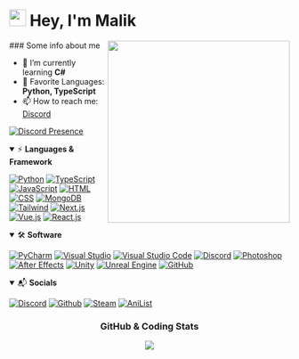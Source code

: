 # <img src="https://raw.githubusercontent.com/aemmadi/aemmadi/master/wave.gif" width="30px"> Hey, I'm Malik
<img src="https://www.fernsehersatz.de/wp-content/uploads/2018/05/Motocross-Saito-hip-hop-pixelart-11.gif" align="right" width="auto" height="327">
### Some info about me

- 🌱 I’m currently learning **C#**
- 💞️ Favorite Languages: **Python, TypeScript**
- 📫 How to reach me: [Discord](https://discord.com/users/734176332308676638)

[![Discord Presence](https://lanyard-profile-readme.vercel.app/api/734176332308676638)](https://discord.com/users/734176332308676638)
<!-- Languages -->

<details open>
<summary>⚡ <b>Languages & Framework</b></summary>
<p>

  [![Python](https://img.shields.io/badge/Python-3776AB?style=for-the-badge&logo=python&logoColor=white)](https://www.python.org/)
  [![TypeScript](https://img.shields.io/badge/TypeScript-007acc?style=for-the-badge&logo=typescript&logoColor=white)](https://www.typescriptlang.org/)
  [![JavaScript](https://img.shields.io/badge/JavaScript-D8C31A?style=for-the-badge&logo=javascript&logoColor=white)](https://www.javascript.com/)
  [![HTML](https://img.shields.io/badge/HTML-E34F26?style=for-the-badge&logo=html5&logoColor=white)](https://www.w3schools.com/html/)
  [![CSS](https://img.shields.io/badge/CSS-1572B6?style=for-the-badge&logo=css3&logoColor=white)](https://www.w3schools.com/Css/)
  [![MongoDB](https://img.shields.io/badge/MongoDB/PostgreSQL-22e272?style=for-the-badge&logo=MongoDB&logoColor=white)](https://www.mongodb.com/)
  [![Tailwind](https://img.shields.io/badge/Tailwind-4dc0b5?style=for-the-badge&logo=tailwindcss&logoColor=white)](https://tailwindcss.com/)
  [![Next.js](https://img.shields.io/badge/Next.js-181717?style=for-the-badge&logo=next.js&logoColor=white)](https://nextjs.org/)
  [![Vue.js](https://img.shields.io/badge/Vue.js-42b883?style=for-the-badge&logo=vue.js&logoColor=white)](https://vuejs.org/)
  [![React.js](https://img.shields.io/badge/React.js-42b883?style=for-the-badge&logo=React&logoColor=61DBFB)](https://vuejs.org/)
  
</p>
</details>
<!-- Software -->
<details open>
<summary>🛠 <b>Software</b></summary>
<p>

  [![PyCharm](https://img.shields.io/badge/PyCharm-017f40?style=for-the-badge&logo=PyCharm&logoColor=white)](https://www.jetbrains.com/pycharm/)
  [![Visual Studio](https://img.shields.io/badge/Visual%20Studio-8A2BE2?style=for-the-badge&logo=Visual%20Studio&logoColor=white)](https://code.visualstudio.com/)
  [![Visual Studio Code](https://img.shields.io/badge/Visual%20Studio%20Code-00599C?style=for-the-badge&logo=Visual%20Studio%20Code&logoColor=white)](https://visualstudio.microsoft.com/de/)
  [![Discord](https://img.shields.io/badge/Discord-ffff99?style=for-the-badge&logo=Discord&logoColor=yellow)](https://canary.discord.com/)
  [![Photoshop](https://img.shields.io/badge/Photoshop-31A8FF?style=for-the-badge&logo=Adobe%20Photoshop&logoColor=white)](https://www.adobe.com/de/products/photoshop.html)
  [![After Effects](https://img.shields.io/badge/After%20Effects-780196?style=for-the-badge&logo=Adobe%20After%20Effects&logoColor=white)](https://www.adobe.com/de/products/aftereffects.html)
  [![Unity](https://img.shields.io/badge/Unity-181717?style=for-the-badge&logo=Unity&logoColor=white)](https://unity.com/de)
  [![Unreal Engine](https://img.shields.io/badge/Unreal%20Engine-181717?style=for-the-badge&logo=Unreal%20Engine&logoColor=white)](https://www.unrealengine.com/en-US/)
  [![GitHub](https://img.shields.io/badge/GitHub-181717?style=for-the-badge&logo=GitHub&logoColor=white)](https://github.com/)

</p>
</details>

<!-- Socials -->

<details open>
<summary>📬 <b>Socials</b></summary>
<p>

  [![Discord](https://img.shields.io/badge/Discord-7289DA?logo=discord&logoColor=ffffff&style=for-the-badge)](https://discord.com/users/734176332308676638)
  [![Github](https://img.shields.io/badge/GitHub-181717?logo=github&logoColor=ffffff&style=for-the-badge)](https://github.com/Maaaalik)
  [![Steam](https://img.shields.io/badge/Steam-1b2838?logo=steam&logoColor=ffffff&style=for-the-badge)](https://steamcommunity.com/id/Obiiiito/)
  [![AniList](https://img.shields.io/badge/AniList-0a1521?logo=anilist&logoColor=ffffff&style=for-the-badge)](https://anilist.co/user/Maaaalik/)


</p>
</details>


 <div align="center"> 
  <!-- GitHub/Coding Stats -->

  ### GitHub & Coding Stats

  <div align="center">
      <tr>
        <td align="center" style="padding=0;width=50%;">
          <a target="_blank" href="https://activity-graph.herokuapp.com/graph?username=Maaaalik&bg_color=0D1117&color=7E3ACE&line=7E3ACE&point=FFFFFF&hide_border=true"><img src="https://activity-graph.herokuapp.com/graph?username=Maaaalik&bg_color=0D1117&color=7E3ACE&line=7E3ACE&point=FFFFFF&hide_border=true" /></a>
        </td>
      </tr>
  

